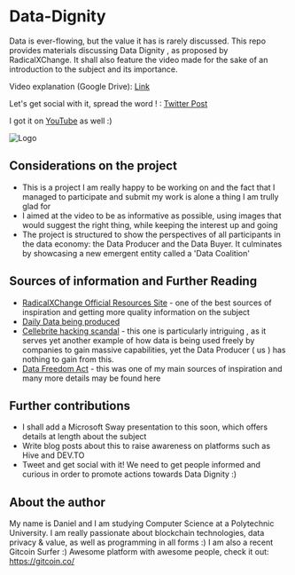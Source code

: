 # Data-Dignity

Data is ever-flowing, but the value it has is rarely discussed. This repo provides materials discussing Data Dignity , as proposed by RadicalXChange. It shall also feature the video made for the sake of an introduction to the subject and its importance.

Video explanation (Google Drive): [Link](https://drive.google.com/drive/folders/1xOCPZVzSeW9QIompsIe6wVPsHaN4K2tS?usp=sharing)

Let's get social with it, spread the word ! : [Twitter Post](https://twitter.com/Naytlin2/status/1270827239354044423)

I got it on [YouTube](https://youtu.be/u2IJ3siO5U0) as well :)

![Logo](https://github.com/Motanovici/Data-Dignity/blob/master/img/Logo.png)

## Considerations on the project

* This is a project I am really happy to be working on and the fact that I managed to participate and submit my work is alone a thing
I am trully glad for
* I aimed at the video to be as informative as possible, using images that would suggest the right thing, while keeping the interest up and going
* The project is structured to show the perspectives of all participants in the data economy: the Data Producer and the Data Buyer. It culminates by 
showcasing a new emergent entity called a 'Data Coalition'

## Sources of information and Further Reading

* [RadicalXChange Official Resources Site](https://www.radicalxchange.org/resources/#data-dignity) - one of the best sources of inspiration and getting more quality information on the subject
* [Daily Data being produced](https://blog.microfocus.com/how-much-data-is-created-on-the-internet-each-day/)
* [Cellebrite hacking scandal](https://hive.blog/hive-122315/@v4vapid/cellebrite-can-hack-any-device-with-ufed-extraction-technology-or-dd18-the-wikileaks-archive) - this one is particularly intriguing , as it serves yet another example of how data is being used freely by companies to gain massive capabilities, yet the Data Producer ( us ) has nothing to gain from this.
* [Data Freedom Act](https://www.radicalxchange.org/files/DFA.pdf) - this was one of my main sources of inspiration and many more details may be found here

## Further contributions

* I shall add a Microsoft Sway presentation to this soon, which offers details at length about the subject
* Write blog posts about this to raise awareness on platforms such as Hive and DEV.TO
* Tweet and get social with it! We need to get people informed and curious in order to promote actions towards Data Dignity :)


## About the author

My name is Daniel and I am studying Computer Science at a Polytechnic University. I am really passionate about blockchain technologies, data privacy & value, as well as programming in all forms :) I am also a recent Gitcoin Surfer :) Awesome platform with awesome people, check it out: https://gitcoin.co/
